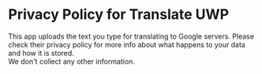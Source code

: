# Privacy Policy for Translate UWP
This app uploads the text you type for translating to Google servers. Please check their privacy policy for more info about what happens to your data and how it is stored.
<br>
We don't collect any other information.
